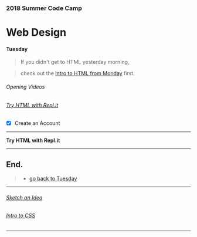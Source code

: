### 2018 Summer Code Camp
# Web Design

#### Tuesday

> If you didn't get to HTML yesterday morning, 

> check out the [Intro to HTML from Monday](monday-intro-to-html.md) first.

###### Opening Videos

###### [Try HTML with Repl.it](tuesday-replit.md)

- [x] Create an Account

***

**Try HTML with Repl.it** 



***

## End.

> - [go back to Tuesday](tuesday.md)

***

###### [Sketch an Idea](tuesday-ideas.md)

###### [Intro to CSS](tuesday-intro-to-css.md)

***
